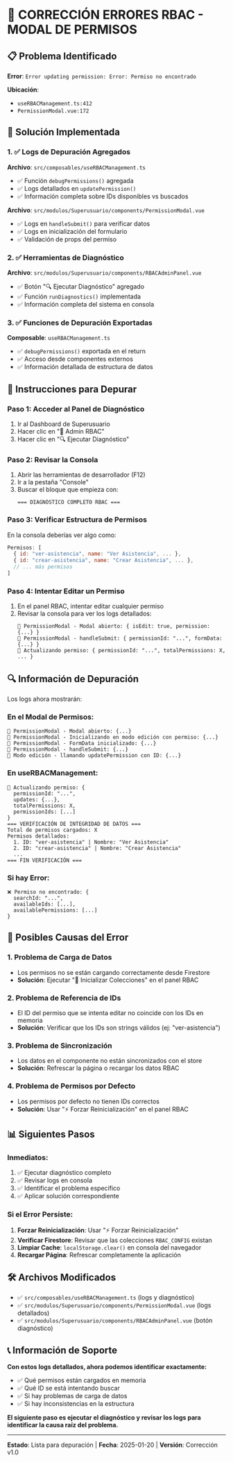 # 🐛 CORRECCIÓN ERRORES RBAC - MODAL DE PERMISOS

## 📋 Problema Identificado

**Error**: `Error updating permission: Error: Permiso no encontrado`

**Ubicación**:

- `useRBACManagement.ts:412`
- `PermissionModal.vue:172`

## 🔧 Solución Implementada

### 1. ✅ Logs de Depuración Agregados

**Archivo**: `src/composables/useRBACManagement.ts`

- ✅ Función `debugPermissions()` agregada
- ✅ Logs detallados en `updatePermission()`
- ✅ Información completa sobre IDs disponibles vs buscados

**Archivo**: `src/modulos/Superusuario/components/PermissionModal.vue`

- ✅ Logs en `handleSubmit()` para verificar datos
- ✅ Logs en inicialización del formulario
- ✅ Validación de props del permiso

### 2. ✅ Herramientas de Diagnóstico

**Archivo**: `src/modulos/Superusuario/components/RBACAdminPanel.vue`

- ✅ Botón "🔍 Ejecutar Diagnóstico" agregado
- ✅ Función `runDiagnostics()` implementada
- ✅ Información completa del sistema en consola

### 3. ✅ Funciones de Depuración Exportadas

**Composable**: `useRBACManagement.ts`

- ✅ `debugPermissions()` exportada en el return
- ✅ Acceso desde componentes externos
- ✅ Información detallada de estructura de datos

## 🚀 Instrucciones para Depurar

### **Paso 1: Acceder al Panel de Diagnóstico**

1. Ir al Dashboard de Superusuario
2. Hacer clic en "🔧 Admin RBAC"
3. Hacer clic en "🔍 Ejecutar Diagnóstico"

### **Paso 2: Revisar la Consola**

1. Abrir las herramientas de desarrollador (F12)
2. Ir a la pestaña "Console"
3. Buscar el bloque que empieza con:
   ```
   === DIAGNÓSTICO COMPLETO RBAC ===
   ```

### **Paso 3: Verificar Estructura de Permisos**

En la consola deberías ver algo como:

```javascript
Permisos: [
  { id: "ver-asistencia", name: "Ver Asistencia", ... },
  { id: "crear-asistencia", name: "Crear Asistencia", ... },
  // ... más permisos
]
```

### **Paso 4: Intentar Editar un Permiso**

1. En el panel RBAC, intentar editar cualquier permiso
2. Revisar la consola para ver los logs detallados:
   ```
   🔄 PermissionModal - Modal abierto: { isEdit: true, permission: {...} }
   🔄 PermissionModal - handleSubmit: { permissionId: "...", formData: {...} }
   🔄 Actualizando permiso: { permissionId: "...", totalPermissions: X, ... }
   ```

## 🔍 Información de Depuración

Los logs ahora mostrarán:

### **En el Modal de Permisos:**

```
🔄 PermissionModal - Modal abierto: {...}
🔄 PermissionModal - Inicializando en modo edición con permiso: {...}
🔄 PermissionModal - FormData inicializado: {...}
🔄 PermissionModal - handleSubmit: {...}
🔄 Modo edición - llamando updatePermission con ID: {...}
```

### **En useRBACManagement:**

```
🔄 Actualizando permiso: {
  permissionId: "...",
  updates: {...},
  totalPermissions: X,
  permissionIds: [...]
}
=== VERIFICACIÓN DE INTEGRIDAD DE DATOS ===
Total de permisos cargados: X
Permisos detallados:
  1. ID: "ver-asistencia" | Nombre: "Ver Asistencia"
  2. ID: "crear-asistencia" | Nombre: "Crear Asistencia"
  ...
=== FIN VERIFICACIÓN ===
```

### **Si hay Error:**

```
❌ Permiso no encontrado: {
  searchId: "...",
  availableIds: [...],
  availablePermissions: [...]
}
```

## 🎯 Posibles Causas del Error

### **1. Problema de Carga de Datos**

- Los permisos no se están cargando correctamente desde Firestore
- **Solución**: Ejecutar "🚀 Inicializar Colecciones" en el panel RBAC

### **2. Problema de Referencia de IDs**

- El ID del permiso que se intenta editar no coincide con los IDs en memoria
- **Solución**: Verificar que los IDs son strings válidos (ej: "ver-asistencia")

### **3. Problema de Sincronización**

- Los datos en el componente no están sincronizados con el store
- **Solución**: Refrescar la página o recargar los datos RBAC

### **4. Problema de Permisos por Defecto**

- Los permisos por defecto no tienen IDs correctos
- **Solución**: Usar "⚡ Forzar Reinicialización" en el panel RBAC

## 📊 Siguientes Pasos

### **Inmediatos:**

1. ✅ Ejecutar diagnóstico completo
2. ✅ Revisar logs en consola
3. ✅ Identificar el problema específico
4. ✅ Aplicar solución correspondiente

### **Si el Error Persiste:**

1. **Forzar Reinicialización**: Usar "⚡ Forzar Reinicialización"
2. **Verificar Firestore**: Revisar que las colecciones `RBAC_CONFIG` existan
3. **Limpiar Cache**: `localStorage.clear()` en consola del navegador
4. **Recargar Página**: Refrescar completamente la aplicación

## 🛠️ Archivos Modificados

- ✅ `src/composables/useRBACManagement.ts` (logs y diagnóstico)
- ✅ `src/modulos/Superusuario/components/PermissionModal.vue` (logs detallados)
- ✅ `src/modulos/Superusuario/components/RBACAdminPanel.vue` (botón diagnóstico)

## 📞 Información de Soporte

**Con estos logs detallados, ahora podemos identificar exactamente:**

- ✅ Qué permisos están cargados en memoria
- ✅ Qué ID se está intentando buscar
- ✅ Si hay problemas de carga de datos
- ✅ Si hay inconsistencias en la estructura

**El siguiente paso es ejecutar el diagnóstico y revisar los logs para identificar la causa raíz del problema.**

---

**Estado**: Lista para depuración | **Fecha**: 2025-01-20 | **Versión**: Corrección v1.0
